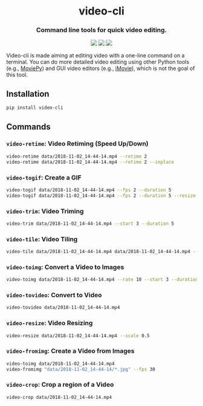 <div align="center">
  <h1>video-cli</h1>
  <h3>Command line tools for quick video editing.</h3>
  <a href="https://pypi.python.org/pypi/video-cli"><img src="https://img.shields.io/pypi/v/video-cli.svg"></a>
  <a href="https://pypi.org/project/video-cli"><img src="https://img.shields.io/pypi/pyversions/video-cli.svg"></a>
  <a href="https://github.com/wkentaro/video-cli/actions"><img src="https://github.com/wkentaro/video-cli/workflows/ci/badge.svg"></a>
</div>


Video-cli is made aiming at editing video with a one-line
command on a terminal. You can do more detailed video editing using
other Python tools (e.g., [MoviePy](https://github.com/Zulko/moviepy))
and GUI video editors (e.g., [iMovie](https://www.apple.com/imovie/)),
which is not the goal of this tool.


## Installation

```bash
pip install video-cli
```


## Commands

### `video-retime`: **Video Retiming (Speed Up/Down)**

```bash
video-retime data/2018-11-02_14-44-14.mp4 --retime 2
video-retime data/2018-11-02_14-44-14.mp4 --retime 2 --inplace
```

### `video-togif`: **Create a GIF**

```bash
video-togif data/2018-11-02_14-44-14.mp4 --fps 2 --duration 5
video-togif data/2018-11-02_14-44-14.mp4 --fps 2 --duration 5 --resize 0.5
```

### `video-trim`: **Video Triming**

```bash
video-trim data/2018-11-02_14-44-14.mp4 --start 3 --duration 5
```

### `video-tile`: **Video Tiling**

```bash
video-tile data/2018-11-02_14-44-14.mp4 data/2018-11-02_14-44-14.mp4 --shape 1x2 -o tile.mp4
```

### `video-toimg`: **Convert a Video to Images**

```bash
video-toimg data/2018-11-02_14-44-14.mp4 --rate 10 --start 3 --duration 10
```

### `video-tovideo`: **Convert to Video**

```bash
video-tovideo data/2018-11-02_14-44-14.mp4
```

### `video-resize`: **Video Resizing**

```bash
video-resize data/2018-11-02_14-44-14.mp4 --scale 0.5
```

### `video-fromimg`: **Create a Video from Images**

```bash
video-toimg data/2018-11-02_14-44-14.mp4
video-fromimg "data/2018-11-02_14-44-14/*.jpg" --fps 30
```

### `video-crop`: **Crop a region of a Video**

```bash
video-crop data/2018-11-02_14-44-14.mp4
```
